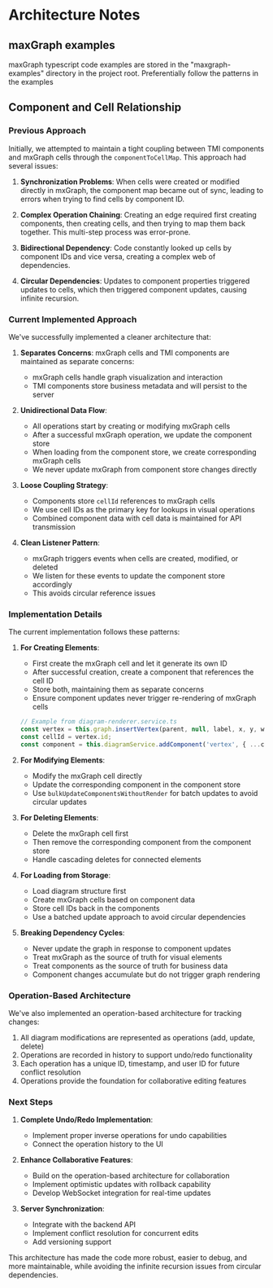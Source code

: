 # Architecture Notes

## maxGraph examples

maxGraph typescript code examples are stored in the "maxgraph-examples" directory in the project root. Preferentially follow the patterns in the examples

## Component and Cell Relationship

### Previous Approach

Initially, we attempted to maintain a tight coupling between TMI components and mxGraph cells through the `componentToCellMap`. This approach had several issues:

1. **Synchronization Problems**: When cells were created or modified directly in mxGraph, the component map became out of sync, leading to errors when trying to find cells by component ID.

2. **Complex Operation Chaining**: Creating an edge required first creating components, then creating cells, and then trying to map them back together. This multi-step process was error-prone.

3. **Bidirectional Dependency**: Code constantly looked up cells by component IDs and vice versa, creating a complex web of dependencies.

4. **Circular Dependencies**: Updates to component properties triggered updates to cells, which then triggered component updates, causing infinite recursion.

### Current Implemented Approach

We've successfully implemented a cleaner architecture that:

1. **Separates Concerns**: mxGraph cells and TMI components are maintained as separate concerns:

   - mxGraph cells handle graph visualization and interaction
   - TMI components store business metadata and will persist to the server

2. **Unidirectional Data Flow**:

   - All operations start by creating or modifying mxGraph cells
   - After a successful mxGraph operation, we update the component store
   - When loading from the component store, we create corresponding mxGraph cells
   - We never update mxGraph from component store changes directly

3. **Loose Coupling Strategy**:

   - Components store `cellId` references to mxGraph cells
   - We use cell IDs as the primary key for lookups in visual operations
   - Combined component data with cell data is maintained for API transmission

4. **Clean Listener Pattern**:
   - mxGraph triggers events when cells are created, modified, or deleted
   - We listen for these events to update the component store accordingly
   - This avoids circular reference issues

### Implementation Details

The current implementation follows these patterns:

1. **For Creating Elements**:

   - First create the mxGraph cell and let it generate its own ID
   - After successful creation, create a component that references the cell ID
   - Store both, maintaining them as separate concerns
   - Ensure component updates never trigger re-rendering of mxGraph cells

   ```typescript
   // Example from diagram-renderer.service.ts
   const vertex = this.graph.insertVertex(parent, null, label, x, y, width, height, style);
   const cellId = vertex.id;
   const component = this.diagramService.addComponent('vertex', { ...componentData, cellId });
   ```

2. **For Modifying Elements**:

   - Modify the mxGraph cell directly
   - Update the corresponding component in the component store
   - Use `bulkUpdateComponentsWithoutRender` for batch updates to avoid circular updates

3. **For Deleting Elements**:

   - Delete the mxGraph cell first
   - Then remove the corresponding component from the component store
   - Handle cascading deletes for connected elements

4. **For Loading from Storage**:

   - Load diagram structure first
   - Create mxGraph cells based on component data
   - Store cell IDs back in the components
   - Use a batched update approach to avoid circular dependencies

5. **Breaking Dependency Cycles**:
   - Never update the graph in response to component updates
   - Treat mxGraph as the source of truth for visual elements
   - Treat components as the source of truth for business data
   - Component changes accumulate but do not trigger graph rendering

### Operation-Based Architecture

We've also implemented an operation-based architecture for tracking changes:

1. All diagram modifications are represented as operations (add, update, delete)
2. Operations are recorded in history to support undo/redo functionality
3. Each operation has a unique ID, timestamp, and user ID for future conflict resolution
4. Operations provide the foundation for collaborative editing features

### Next Steps

1. **Complete Undo/Redo Implementation**:

   - Implement proper inverse operations for undo capabilities
   - Connect the operation history to the UI

2. **Enhance Collaborative Features**:

   - Build on the operation-based architecture for collaboration
   - Implement optimistic updates with rollback capability
   - Develop WebSocket integration for real-time updates

3. **Server Synchronization**:
   - Integrate with the backend API
   - Implement conflict resolution for concurrent edits
   - Add versioning support

This architecture has made the code more robust, easier to debug, and more maintainable, while avoiding the infinite recursion issues from circular dependencies.
